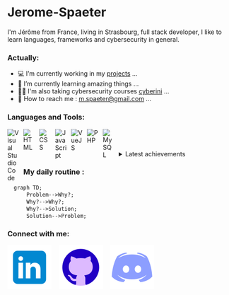 # Jerome-Spaeter
I'm Jérôme from France, living in Strasbourg, full stack developer, I like to learn languages, frameworks and cybersecurity in general.


<!--
**Jerome-Spaeter/Jerome-Spaeter** is a ✨ _special_ ✨ repository because its `README.md` (this file) appears on your GitHub profile.
-->


### Actually:

- 💻 I’m currently working in my [projects][repositories] ...
- 🌱 I’m currently learning amazing things ...
- 🐱‍💻 I'm also taking cybersecurity courses [cyberini][cyberini] ...
- 📧 How to reach me : [m.spaeter@gmail.com][mail] ...


### Languages and Tools:

[<img align="left" alt="Visual Studio Code" width="26px" src="https://cdn.jsdelivr.net/gh/devicons/devicon/icons/vscode/vscode-original.svg" style="padding-right:10px;" />][VisualStudio]
[<img align="left" alt="HTML" width="26px" src="https://cdn.jsdelivr.net/gh/devicons/devicon/icons/html5/html5-original.svg" style="padding-right:10px;" />][HTML]
[<img align="left" alt="CSS" width="26px" src="https://cdn.jsdelivr.net/gh/devicons/devicon/icons/css3/css3-original.svg" style="padding-right:10px;" />][CSS]
[<img align="left" alt="JavaScript" width="26px" src="https://cdn.jsdelivr.net/gh/devicons/devicon/icons/javascript/javascript-original.svg" style="padding-right:10px;" />][JS]
[<img align="left" alt="VueJS" width="26px" src="https://cdn.jsdelivr.net/gh/devicons/devicon/icons/vuejs/vuejs-original.svg" style="padding-right:10px;" />][Vue.js]
[<img align="left" alt="PHP" width="26px" src="https://cdn.jsdelivr.net/gh/devicons/devicon/icons/php/php-original.svg" style="padding-right:10px;" />][php]
[<img align="left" alt="MySQL" width="26px" src="https://cdn.jsdelivr.net/gh/devicons/devicon/icons/mysql/mysql-original.svg" style="padding-right:10px;" />][SQL]

</br></br>

<details>
  <summary>Latest achievements</summary>
  
<!-- BLOG-POST-LIST:START -->
- [I have obtained the title professional developer](https://www.linkedin.com/in/j%C3%A9r%C3%B4me-spaeter/details/education/1635510643986/single-media-viewer/)
- [I have obtained the Tosa CyberCitizen certification](https://www.tosa.org/EN/Index?param=cGdOc2MydUltNjYycVE0cEVsd1QwVWhoZFdKN3Q0ekpEbzR4VnRLeTZZbk5Ob0cySU1KTHdhTDNwUngrbFovRVhkSXQ1ZEVobWlPMnBLY0V6TFNwSEE9PTo6Ia7-rjUcUMnsFtxxUkni5Q)
</details>


### My daily routine :

```mermaid
  graph TD;
      Problem-->Why?;
      Why?-->Why?;
      Why?-->Solution;
      Solution-->Problem;
```

### Connect with me:


[![img_contact](./img/linkedin-debug.svg)](https://www.linkedin.com/in/Jérôme-spaeter/)
&nbsp;&nbsp;
[![img_contact](./img/github.svg)](https://github.com/Jerome-Spaeter)
&nbsp;&nbsp;
[![img_contact](./img/discord.svg)](https://discord.com/OoutLaaaw#3182)
&nbsp;&nbsp;

</br>




[repositories]: https://github.com/Jerome-Spaeter?tab=repositories
[cyberini]: https://cyberini.com/
[VisualStudio]: https://code.visualstudio.com/
[HTML]: https://developer.mozilla.org/en-US/docs/Web/HTML
[CSS]: https://developer.mozilla.org/en-US/docs/Web/CSS
[JS]: https://developer.mozilla.org/en-US/docs/Web/JavaScript
[python]: https://www.python.org/
[Vue.js]: https://vuejs.org/
[php]: https://www.php.net/
[SQL]: https://developer.mozilla.org/en-US/docs/Glossary/SQL
[mail]: mailto:m.spaeter@gmail.com?subject=Hello&body=Message
